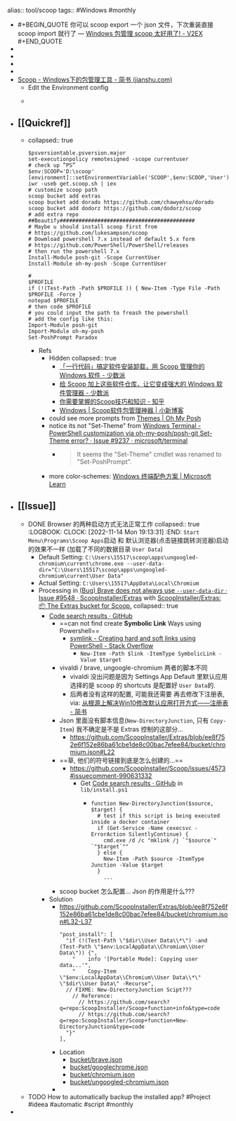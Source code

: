 alias:: tool/scoop
tags:: #Windows #monthly

- #+BEGIN_QUOTE
  你可以 scoop export 一个 json 文件，下次重装直接 scoop import 就行了
  — [Windows 包管理 scoop 太好用了! - V2EX](https://www.v2ex.com/t/869453)
  #+END_QUOTE
-
-
-
-
- [Scoop - Windows下的包管理工具 - 简书 (jianshu.com)](https://www.jianshu.com/p/d88616d7138e)
  - Edit the Environment config
  - ```
    ```
- ## [[Quickref]]
  - collapsed:: true
    ```shell
    $psversiontable.psversion.major
    set-executionpolicy remotesigned -scope currentuser
    # check up ”PS” 
    $env:SCOOP='D:\scoop'
    [environment]::setEnvironmentVariable('SCOOP',$env:SCOOP,'User')
    iwr -useb get.scoop.sh | iex
    # customize scoop path
    scoop bucket add extras
    scoop bucket add dorado https://github.com/chawyehsu/dorado
    scoop bucket add dodorz https://github.com/dodorz/scoop
    # add extra repo
    ##Beautify###########################################
    # Maybe u should install scoop first from 
    # https://github.com/lukesampson/scoop
    # Dowmload powershell 7.x instead of default 5.x form 
    # https://github.com/PowerShell/PowerShell/releases
    # then run the powershell 7.x
    Install-Module posh-git -Scope CurrentUser 
    Install-Module oh-my-posh -Scope CurrentUser
    
    # 
    $PROFILE
    if (!(Test-Path -Path $PROFILE )) { New-Item -Type File -Path $PROFILE -Force }
    notepad $PROFILE 
    # then code $PROFILE
    # you could input the path to freash the powershell
    # add the config like this:
    Import-Module posh-git
    Import-Module oh-my-posh
    Set-PoshPrompt Paradox 
    ```
    - Refs
      - Hidden
        collapsed:: true
        - [「一行代码」搞定软件安装卸载，用 Scoop 管理你的 Windows 软件 - 少数派](https://sspai.com/post/52496)
        - [给 Scoop 加上这些软件仓库，让它变成强大的 Windows 软件管理器 - 少数派](https://sspai.com/post/52710)
        - [你需要掌握的Scoop技巧和知识 - 知乎](https://zhuanlan.zhihu.com/p/135278662)
        - [Windows | Scoop软件包管理神器 | 小新博客](https://www.limufang.com/post/569.html)
      - could see more prompts from [Themes | Oh My Posh](https://ohmyposh.dev/docs/themes)
      - notice its not "Set-Theme" from [Windows Terminal - PowerShell customization via oh-my-posh/posh-git Set-Theme error? · Issue #9237 · microsoft/terminal](https://github.com/microsoft/terminal/issues/9237#issuecomment-798913706)
        - > It seems the "Set-Theme" cmdlet was renamed to "Set-PoshPrompt".
      - more color-schemes:  [Windows 终端配色方案 | Microsoft Learn](https://learn.microsoft.com/zh-cn/windows/terminal/customize-settings/color-schemes)
- ## [[Issue]]
  - DONE Browser 的两种启动方式无法正常工作
    collapsed:: true
    :LOGBOOK:
    CLOCK: [2022-11-14 Mon 19:13:31]
    :END:
    `Start Menu\Programs\Scoop Apps`启动 和 默认浏览器(点击链接跳转浏览器)启动 的效果不一样 (加载了不同的数据目录 `User Data`)
    - Default Setting: `C:\Users\15517\scoop\apps\ungoogled-chromium\current\chrome.exe --user-data-dir="C:\Users\15517\scoop\apps\ungoogled-chromium\current\User Data"`
    - Actual Setting: `C:\Users\15517\AppData\Local\Chromium`
    - Processing in [(Bug) Brave does not always use `--user-data-dir` · Issue #9548 · ScoopInstaller/Extras](https://github.com/ScoopInstaller/Extras/issues/9548) with [ScoopInstaller/Extras: 📦 The Extras bucket for Scoop.](https://github.com/ScoopInstaller/Extras)
      collapsed:: true
      - [Code search results · GitHub](https://github.com/search?q=repo%3AScoopInstaller%2FExtras%20%22User%20Data%22&type=code)
        - ==can not find create **Symbolic Link** Ways using Powershell==
          - [symlink - Creating hard and soft links using PowerShell - Stack Overflow](https://stackoverflow.com/questions/894430/creating-hard-and-soft-links-using-powershell)
            - `New-Item -Path $link -ItemType SymbolicLink -Value $target`
        - vivaldi / brave, ungoogle-chromium 两者的脚本不同
          - vivaldi 没出问题是因为 Settings App Default 里默认应用选择的是 scoop 的 shortcuts 是配置好 `User Data`的.
          - 后两者没有这样的配置, 可能我还需要 再去修改下注册表, via: [从根源上解决Win10修改默认应用打开方式——注册表 - 简书](https://www.jianshu.com/p/7b5a7b304c2c)
        - Json 里面没有脚本信息(`New-DirectoryJunction`, 只有 `Copy-Item`) 我不确定是不是 Extras 控制的这部分...
          - https://github.com/ScoopInstaller/Extras/blob/ee8f752e6f152e86ba61cbe1de8c00bac7efee84/bucket/chromium.json#L22
        - ==草, 他们的符号链接到底是怎么创建的...==
          - https://github.com/ScoopInstaller/Scoop/issues/4573#issuecomment-990631332
            - Get [Code search results · GitHub](https://github.com/search?q=repo%3AScoopInstaller%2FScoop%20mklink&type=code) in `lib/install.ps1`
              - ```shell
                function New-DirectoryJunction($source, $target) {
                  # test if this script is being executed inside a docker container
                  if (Get-Service -Name cexecsvc -ErrorAction SilentlyContinue) {
                    cmd.exe /d /c "mklink /j `"$source`" `"$target`""
                  } else {
                    New-Item -Path $source -ItemType Junction -Value $target
                  }
                    ...
                ```
        - scoop bucket 怎么配置... Json 的作用是什么???
      - Solution
        - https://github.com/ScoopInstaller/Extras/blob/ee8f752e6f152e86ba61cbe1de8c00bac7efee84/bucket/chromium.json#L32-L37
          ```shell
          "post_install": [
            "if (!(Test-Path \"$dir\\User Data\\*\") -and (Test-Path \"$env:LocalAppData\\Chromium\\User Data\")) {",
              "    info '[Portable Mode]: Copying user data...'",
              "    Copy-Item \"$env:LocalAppData\\Chromium\\User Data\\*\" \"$dir\\User Data\" -Recurse",
            // FIXME: New-DirectoryJunction Scipt???
              // Reference:
                // https://github.com/search?q=repo:ScoopInstaller/Scoop+function+info&type=code
                // https://github.com/search?q=repo:ScoopInstaller/Scoop+function+New-DirectoryJunction&type=code
            "}"
          ],
          ```
        - Location
          - [bucket/brave.json](https://github.com/ScoopInstaller/Extras/blob/90b31955ada69b6bc83d35ad365feef6f9581120/bucket/brave.json#L30)
          - [bucket/googlechrome.json](https://github.com/ScoopInstaller/Extras/blob/90b31955ada69b6bc83d35ad365feef6f9581120/bucket/googlechrome.json#L26)
          - [bucket/chromium.json](https://github.com/ScoopInstaller/Extras/blob/90b31955ada69b6bc83d35ad365feef6f9581120/bucket/chromium.json#L22)
          - [bucket/ungoogled-chromium.json](https://github.com/ScoopInstaller/Extras/blob/90b31955ada69b6bc83d35ad365feef6f9581120/bucket/ungoogled-chromium.json#L21)
        -
  - TODO How to automatically backup the installed app? #Project #ideea #automatic #script #monthly
-